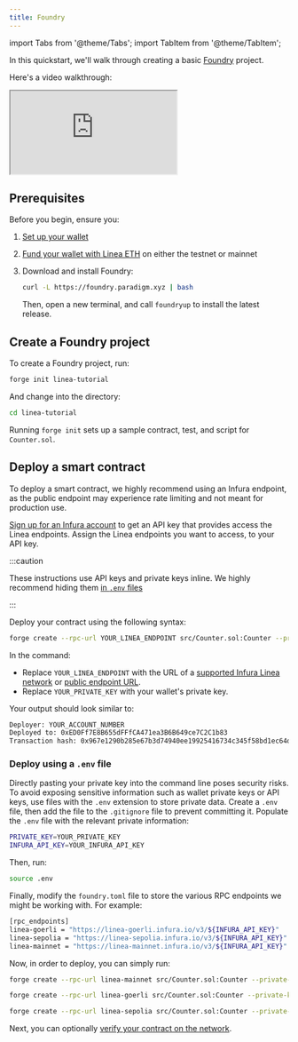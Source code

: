 ```yaml
---
title: Foundry
---
```


import Tabs from '@theme/Tabs'; import TabItem from '@theme/TabItem';

In this quickstart, we'll walk through creating a basic [Foundry](https://book.getfoundry.sh/) project.

Here's a video walkthrough:

<div class="center-container">
    <div class="video-container">
      <iframe
        class="video-iframe"
        src="https://www.youtube.com/embed/TO9XhLCoqgg"
        title="How to deploy a smart contract on Linea with Foundry"
        allow="accelerometer; autoplay; clipboard-write; encrypted-media; gyroscope; picture-in-picture; web-share"
        allowFullScreen></iframe>
    </div>
</div>

## Prerequisites

Before you begin, ensure you:

1. [Set up your wallet](../../../use-mainnet/set-up-your-wallet.mdx)
1. [Fund your wallet with Linea ETH](../../../use-mainnet/fund.mdx) on either the testnet or mainnet
1. Download and install Foundry:

    ```bash
    curl -L https://foundry.paradigm.xyz | bash
    ```

   Then, open a new terminal, and call `foundryup` to install the latest release.

## Create a Foundry project

To create a Foundry project, run:

```bash
forge init linea-tutorial
```

And change into the directory:

```bash
cd linea-tutorial
```

Running `forge init` sets up a sample contract, test, and script for `Counter.sol`.

## Deploy a smart contract

To deploy a smart contract, we highly recommend using an Infura endpoint, as the public endpoint may experience
rate limiting and not meant for production use.

[Sign up for an Infura account](https://docs.infura.io/api/getting-started) to get an API key that
provides access the Linea endpoints. Assign the Linea endpoints you want to access, to your API key.

:::caution

These instructions use API keys and private keys inline. We highly recommend hiding them
[in `.env` files](#deploy-using-a-env-file)

:::

Deploy your contract using the following syntax:

```bash
forge create --rpc-url YOUR_LINEA_ENDPOINT src/Counter.sol:Counter --private-key YOUR_PRIVATE_KEY
```

In the command:

- Replace `YOUR_LINEA_ENDPOINT` with the URL of a [supported Infura Linea network](https://docs.infura.io/api/networks/linea/choose-a-network)
    or [public endpoint URL](../../../use-mainnet/info-contracts.mdx#network-information).
- Replace `YOUR_PRIVATE_KEY` with your wallet's private key.

Your output should look similar to:

```bash
Deployer: YOUR_ACCOUNT_NUMBER
Deployed to: 0xED0Ff7E8B655dFFfCA471ea3B6B649ce7C2C1b83
Transaction hash: 0x967e1290b285e67b3d74940ee19925416734c345f58bd1ec64dcea134647d7ee
```

### Deploy using a `.env` file

Directly pasting your private key into the command line poses security risks. To avoid exposing sensitive
information such as wallet private keys or API keys, use files with the `.env` extension to store private
data. Create a `.env` file, then add the file to the `.gitignore` file to prevent committing it. Populate
the `.env` file with the relevant private information:

```bash
PRIVATE_KEY=YOUR_PRIVATE_KEY
INFURA_API_KEY=YOUR_INFURA_API_KEY
```

Then, run:

```bash
source .env
```

Finally, modify the `foundry.toml` file to store the various RPC endpoints we might be working with. For example:

```bash
[rpc_endpoints]
linea-goerli = "https://linea-goerli.infura.io/v3/${INFURA_API_KEY}"
linea-sepolia = "https://linea-sepolia.infura.io/v3/${INFURA_API_KEY}"
linea-mainnet = "https://linea-mainnet.infura.io/v3/${INFURA_API_KEY}"
```

Now, in order to deploy, you can simply run:

<Tabs className="my-tabs">
  <TabItem value="Mainnet" label="Mainnet" default>

```bash
forge create --rpc-url linea-mainnet src/Counter.sol:Counter --private-key $PRIVATE_KEY
```

</TabItem>
<TabItem value="Goerli" label="Goerli">

```bash
forge create --rpc-url linea-goerli src/Counter.sol:Counter --private-key $PRIVATE_KEY
```

  </TabItem>

<TabItem value="Sepolia" label="Sepolia">

```bash
forge create --rpc-url linea-sepolia src/Counter.sol:Counter --private-key $PRIVATE_KEY
```

  </TabItem>
</Tabs>

Next, you can optionally [verify your contract on the network](../verify-smart-contract/foundry.md).
